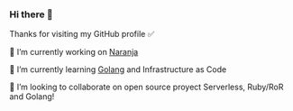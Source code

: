 ### Hi there 👋

Thanks for visiting my GitHub profile ✅ 

🔭 I’m currently working on [Naranja](https://www.naranja.com/)

🌱 I’m currently learning [Golang](https://golang.org/) and Infrastructure as Code 

🚀 I’m looking to collaborate on open source proyect Serverless, Ruby/RoR and Golang!

<!--
**olcortesb/olcortesb** is a ✨ _special_ ✨ repository because its `README.md` (this file) appears on your GitHub profile.

Here are some ideas to get you started:

- 🔭 I’m currently working on [Naranja](https://www.naranja.com/)
- 🌱 I’m currently learning ...
- 👯 I’m looking to collaborate on ...
- 🤔 I’m looking for help with ...
- 💬 Ask me about ...
- 📫 How to reach me: ...
- 😄 Pronouns: ...
- ⚡ Fun fact: ...
-->
